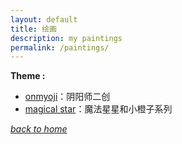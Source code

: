 ```yaml
---
layout: default
title: 绘画
description: my paintings
permalink: /paintings/
---
```


**Theme :**
- [onmyoji](/paintings/onmyoji)：阴阳师二创
- [magical star](/paintings/magical_star)：魔法星星和小橙子系列


[*back to home*](https://fiiish-yu.github.io/)